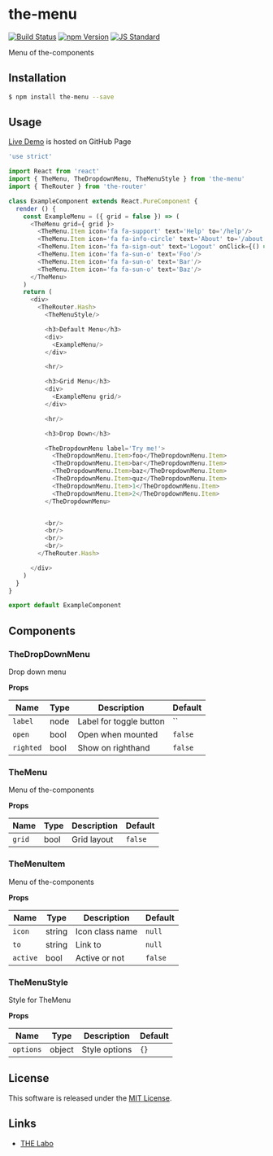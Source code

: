the-menu
==========

<!---
This file is generated by ape-tmpl. Do not update manually.
--->

<!-- Badge Start -->
<a name="badges"></a>

[![Build Status][bd_travis_shield_url]][bd_travis_url]
[![npm Version][bd_npm_shield_url]][bd_npm_url]
[![JS Standard][bd_standard_shield_url]][bd_standard_url]

[bd_repo_url]: https://github.com/the-labo/the-menu
[bd_travis_url]: http://travis-ci.org/the-labo/the-menu
[bd_travis_shield_url]: http://img.shields.io/travis/the-labo/the-menu.svg?style=flat
[bd_travis_com_url]: http://travis-ci.com/the-labo/the-menu
[bd_travis_com_shield_url]: https://api.travis-ci.com/the-labo/the-menu.svg?token=
[bd_license_url]: https://github.com/the-labo/the-menu/blob/master/LICENSE
[bd_codeclimate_url]: http://codeclimate.com/github/the-labo/the-menu
[bd_codeclimate_shield_url]: http://img.shields.io/codeclimate/github/the-labo/the-menu.svg?style=flat
[bd_codeclimate_coverage_shield_url]: http://img.shields.io/codeclimate/coverage/github/the-labo/the-menu.svg?style=flat
[bd_gemnasium_url]: https://gemnasium.com/the-labo/the-menu
[bd_gemnasium_shield_url]: https://gemnasium.com/the-labo/the-menu.svg
[bd_npm_url]: http://www.npmjs.org/package/the-menu
[bd_npm_shield_url]: http://img.shields.io/npm/v/the-menu.svg?style=flat
[bd_standard_url]: http://standardjs.com/
[bd_standard_shield_url]: https://img.shields.io/badge/code%20style-standard-brightgreen.svg

<!-- Badge End -->


<!-- Description Start -->
<a name="description"></a>

Menu of the-components

<!-- Description End -->


<!-- Overview Start -->
<a name="overview"></a>



<!-- Overview End -->


<!-- Sections Start -->
<a name="sections"></a>

<!-- Section from "doc/guides/01.Installation.md.hbs" Start -->

<a name="section-doc-guides-01-installation-md"></a>

Installation
-----

```bash
$ npm install the-menu --save
```


<!-- Section from "doc/guides/01.Installation.md.hbs" End -->

<!-- Section from "doc/guides/02.Usage.md.hbs" Start -->

<a name="section-doc-guides-02-usage-md"></a>

Usage
---------

[Live Demo](https://the-labo.github.io/the-menu/doc/demo/index.html#/) is hosted on GitHub Page

```javascript
'use strict'

import React from 'react'
import { TheMenu, TheDropdownMenu, TheMenuStyle } from 'the-menu'
import { TheRouter } from 'the-router'

class ExampleComponent extends React.PureComponent {
  render () {
    const ExampleMenu = ({ grid = false }) => (
      <TheMenu grid={ grid }>
        <TheMenu.Item icon='fa fa-support' text='Help' to='/help'/>
        <TheMenu.Item icon='fa fa-info-circle' text='About' to='/about'/>
        <TheMenu.Item icon='fa fa-sign-out' text='Logout' onClick={() => console.log('logout!')}/>
        <TheMenu.Item icon='fa fa-sun-o' text='Foo'/>
        <TheMenu.Item icon='fa fa-sun-o' text='Bar'/>
        <TheMenu.Item icon='fa fa-sun-o' text='Baz'/>
      </TheMenu>
    )
    return (
      <div>
        <TheRouter.Hash>
          <TheMenuStyle/>

          <h3>Default Menu</h3>
          <div>
            <ExampleMenu/>
          </div>

          <hr/>

          <h3>Grid Menu</h3>
          <div>
            <ExampleMenu grid/>
          </div>

          <hr/>

          <h3>Drop Down</h3>

          <TheDropdownMenu label='Try me!'>
            <TheDropdownMenu.Item>foo</TheDropdownMenu.Item>
            <TheDropdownMenu.Item>bar</TheDropdownMenu.Item>
            <TheDropdownMenu.Item>baz</TheDropdownMenu.Item>
            <TheDropdownMenu.Item>quz</TheDropdownMenu.Item>
            <TheDropdownMenu.Item>1</TheDropdownMenu.Item>
            <TheDropdownMenu.Item>2</TheDropdownMenu.Item>
          </TheDropdownMenu>


          <br/>
          <br/>
          <br/>
          <br/>
        </TheRouter.Hash>

      </div>
    )
  }
}

export default ExampleComponent

```


<!-- Section from "doc/guides/02.Usage.md.hbs" End -->

<!-- Section from "doc/guides/03.Components.md.hbs" Start -->

<a name="section-doc-guides-03-components-md"></a>

Components
-----------

### TheDropDownMenu

Drop down menu

**Props**

| Name | Type | Description | Default |
| --- | --- | ---- | ---- |
| `label` | node  | Label for toggle button | `` |
| `open` | bool  | Open  when mounted | `false` |
| `righted` | bool  | Show on righthand | `false` |

### TheMenu

Menu of the-components

**Props**

| Name | Type | Description | Default |
| --- | --- | ---- | ---- |
| `grid` | bool  | Grid layout | `false` |

### TheMenuItem

Menu of the-components

**Props**

| Name | Type | Description | Default |
| --- | --- | ---- | ---- |
| `icon` | string  | Icon class name | `null` |
| `to` | string  | Link to | `null` |
| `active` | bool  | Active or not | `false` |

### TheMenuStyle

Style for TheMenu

**Props**

| Name | Type | Description | Default |
| --- | --- | ---- | ---- |
| `options` | object  | Style options | `{}` |



<!-- Section from "doc/guides/03.Components.md.hbs" End -->


<!-- Sections Start -->


<!-- LICENSE Start -->
<a name="license"></a>

License
-------
This software is released under the [MIT License](https://github.com/the-labo/the-menu/blob/master/LICENSE).

<!-- LICENSE End -->


<!-- Links Start -->
<a name="links"></a>

Links
------

+ [THE Labo][t_h_e_labo_url]

[t_h_e_labo_url]: https://github.com/the-labo

<!-- Links End -->
